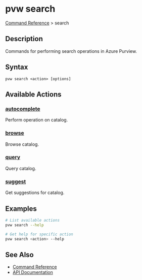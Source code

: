 # pvw search
[Command Reference](../../README.md#command-reference) > search

## Description
Commands for performing search operations in Azure Purview.

## Syntax
```
pvw search <action> [options]
```

## Available Actions

### [autocomplete](./autocomplete.md)
Perform operation on catalog.

### [browse](./browse.md)
Browse catalog.

### [query](./query.md)
Query catalog.

### [suggest](./suggest.md)
Get suggestions for catalog.

## Examples

```bash
# List available actions
pvw search --help

# Get help for specific action
pvw search <action> --help
```

## See Also

- [Command Reference](../../README.md#command-reference)
- [API Documentation](../api/index.html)
